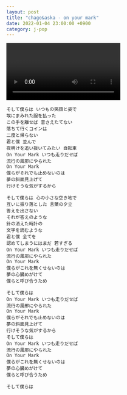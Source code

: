 ```yaml
---
layout: post
title: "chage&aska - on your mark"
date: 2022-01-04 23:00:00 +0900
category: j-pop
---
```


<div class="video-container">
    <video id="player" class="video-js vjs-default-skin vjs-big-play-centered" data-json="/public/json/j-pop/chage&aska - on your mark.json"></video>
</div>

```
そして僕らは いつもの笑顔と姿で
埃にまみれた服を払った
この手を離せば 音さえたてない
落ちて行くコインは
二度と帰らない
君と僕 並んで
夜明けを追い抜いてみたい 自転車
On Your Mark いつも走りだせば
流行の風邪にやられた
On Your Mark
僕らがそれでも止めないのは
夢の斜面見上げて
行けそうな気がするから

そして僕らは 心の小さな空き地で
互いに振り落とした 言葉の夕立
答えを出さない
それが答えのような
針の消えた時計の
文字を読むような
君と僕 全てを
認めてしまうにはまだ 若すぎる
On Your Mark いつも走りだせば
流行の風邪にやられた
On Your Mark
僕らがこれを無くせないのは
夢の心臓めがけて
僕らと呼び合うため

そして僕らは
On Your Mark いつも走りだせば
流行の風邪にやられた
On Your Mark
僕らがそれでも止めないのは
夢の斜面見上げて
行けそうな気がするから
そして僕らは
On Your Mark いつも走りだせば
流行の風邪にやられた
On Your Mark
僕らがこれを無くせないのは
夢の心臓めがけて
僕らと呼び合うため

そして僕らは
```